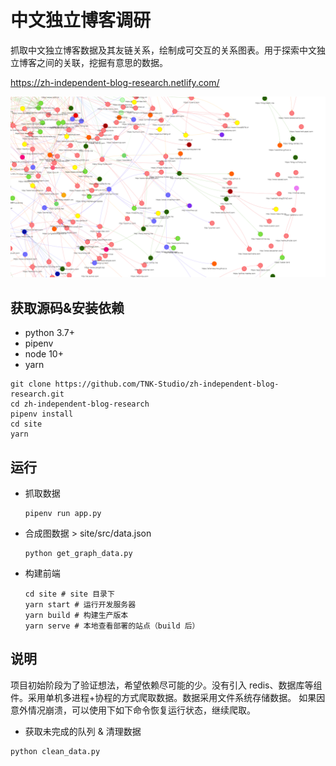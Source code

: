 # 中文独立博客调研

抓取中文独立博客数据及其友链关系，绘制成可交互的关系图表。用于探索中文独立博客之间的关联，挖掘有意思的数据。

https://zh-independent-blog-research.netlify.com/

![图的一部分](./assets/piece_of_graph.jpg)

## 获取源码&安装依赖


+ python 3.7+
+ pipenv
+ node 10+
+ yarn

```shell
git clone https://github.com/TNK-Studio/zh-independent-blog-research.git
cd zh-independent-blog-research
pipenv install
cd site
yarn
```

## 运行 

+ 抓取数据
    ```shell
    pipenv run app.py
    ```

+ 合成图数据 > site/src/data.json
    ```shell
    python get_graph_data.py
    ```

+ 构建前端

    ```
    cd site # site 目录下
    yarn start # 运行开发服务器
    yarn build # 构建生产版本
    yarn serve # 本地查看部署的站点（build 后）
    ```

## 说明

项目初始阶段为了验证想法，希望依赖尽可能的少。没有引入 redis、数据库等组件。采用单机多进程+协程的方式爬取数据。数据采用文件系统存储数据。
如果因意外情况崩溃，可以使用下如下命令恢复运行状态，继续爬取。

+ 获取未完成的队列 & 清理数据
```
python clean_data.py
```